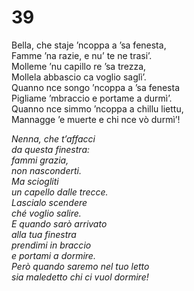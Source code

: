 # 39  
  
Bella, che staje ’ncoppa a ’sa fenesta,  
Famme ’na razie, e nu’ te ne trasi’.  
Molleme ’nu capillo re ’sa trezza,  
Mollela abbascio ca voglio saglì’.  
Quanno nce songo ’ncoppa a ’sa fenesta  
Pigliame ’mbraccio e portame a durmì’.  
Quanno nce simmo ’ncoppa a chillu liettu,  
Mannagge ’e muerte e chi nce vò durmì’!

*Nenna, che t’affacci  
da questa finestra:  
fammi grazia,  
non nasconderti.  
Ma sciogliti  
un capello dalle trecce.  
Lascialo scendere  
ché voglio salire.  
E quando sarò arrivato  
alla tua finestra  
prendimi in braccio  
e portami a dormire.  
Però quando saremo nel tuo letto  
sia maledetto chi ci vuol dormire!*


